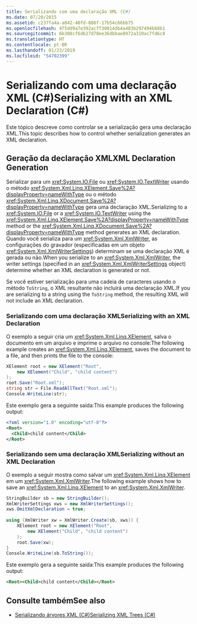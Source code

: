 ```yaml
---
title: Serializando com uma declaração XML (C#)
ms.date: 07/20/2015
ms.assetid: c237fa4a-a042-40fd-886f-17b54c66bb75
ms.openlocfilehash: 4f5dd9a7e392acff30814db4a483b297494b68b1
ms.sourcegitcommit: 6b308cf6d627d78ee36dbbae8972a310ac7fd6c8
ms.translationtype: HT
ms.contentlocale: pt-BR
ms.lasthandoff: 01/23/2019
ms.locfileid: "54702399"
---
```

# <a name="serializing-with-an-xml-declaration-c"></a><span data-ttu-id="d0211-102">Serializando com uma declaração XML (C#)</span><span class="sxs-lookup"><span data-stu-id="d0211-102">Serializing with an XML Declaration (C#)</span></span>
<span data-ttu-id="d0211-103">Este tópico descreve como controlar se a serialização gera uma declaração XML.</span><span class="sxs-lookup"><span data-stu-id="d0211-103">This topic describes how to control whether serialization generates an XML declaration.</span></span>  
  
## <a name="xml-declaration-generation"></a><span data-ttu-id="d0211-104">Geração da declaração XML</span><span class="sxs-lookup"><span data-stu-id="d0211-104">XML Declaration Generation</span></span>  
 <span data-ttu-id="d0211-105">Serializar para um <xref:System.IO.File> ou <xref:System.IO.TextWriter> usando o método <xref:System.Xml.Linq.XElement.Save%2A?displayProperty=nameWithType> ou o método <xref:System.Xml.Linq.XDocument.Save%2A?displayProperty=nameWithType> gera uma declaração XML.</span><span class="sxs-lookup"><span data-stu-id="d0211-105">Serializing to a <xref:System.IO.File> or a <xref:System.IO.TextWriter> using the <xref:System.Xml.Linq.XElement.Save%2A?displayProperty=nameWithType> method or the <xref:System.Xml.Linq.XDocument.Save%2A?displayProperty=nameWithType> method generates an XML declaration.</span></span> <span data-ttu-id="d0211-106">Quando você serializa para um <xref:System.Xml.XmlWriter>, as configurações do gravador (especificadas em um objeto <xref:System.Xml.XmlWriterSettings>) determinam se uma declaração XML é gerada ou não.</span><span class="sxs-lookup"><span data-stu-id="d0211-106">When you serialize to an <xref:System.Xml.XmlWriter>, the writer settings (specified in an <xref:System.Xml.XmlWriterSettings> object) determine whether an XML declaration is generated or not.</span></span>  
  
 <span data-ttu-id="d0211-107">Se você estiver serialização para uma cadeia de caracteres usando o método `ToString`, o XML resultante não incluirá uma declaração XML.</span><span class="sxs-lookup"><span data-stu-id="d0211-107">If you are serializing to a string using the `ToString` method, the resulting XML will not include an XML declaration.</span></span>  
  
### <a name="serializing-with-an-xml-declaration"></a><span data-ttu-id="d0211-108">Serializando com uma declaração XML</span><span class="sxs-lookup"><span data-stu-id="d0211-108">Serializing with an XML Declaration</span></span>  
 <span data-ttu-id="d0211-109">O exemplo a seguir cria um <xref:System.Xml.Linq.XElement>, salva o documento em um arquivo e imprime o arquivo no console:</span><span class="sxs-lookup"><span data-stu-id="d0211-109">The following example creates an <xref:System.Xml.Linq.XElement>, saves the document to a file, and then prints the file to the console:</span></span>  
  
```csharp  
XElement root = new XElement("Root",  
    new XElement("Child", "child content")  
);  
root.Save("Root.xml");  
string str = File.ReadAllText("Root.xml");  
Console.WriteLine(str);  
```  
  
 <span data-ttu-id="d0211-110">Este exemplo gera a seguinte saída:</span><span class="sxs-lookup"><span data-stu-id="d0211-110">This example produces the following output:</span></span>  
  
```xml  
<?xml version="1.0" encoding="utf-8"?>  
<Root>  
  <Child>child content</Child>  
</Root>  
```  
  
### <a name="serializing-without-an-xml-declaration"></a><span data-ttu-id="d0211-111">Serializando sem uma declaração XML</span><span class="sxs-lookup"><span data-stu-id="d0211-111">Serializing without an XML Declaration</span></span>  
 <span data-ttu-id="d0211-112">O exemplo a seguir mostra como salvar um <xref:System.Xml.Linq.XElement> em um <xref:System.Xml.XmlWriter>.</span><span class="sxs-lookup"><span data-stu-id="d0211-112">The following example shows how to save an <xref:System.Xml.Linq.XElement> to an <xref:System.Xml.XmlWriter>.</span></span>  
  
```csharp  
StringBuilder sb = new StringBuilder();  
XmlWriterSettings xws = new XmlWriterSettings();  
xws.OmitXmlDeclaration = true;  
  
using (XmlWriter xw = XmlWriter.Create(sb, xws)) {  
    XElement root = new XElement("Root",  
        new XElement("Child", "child content")  
    );  
    root.Save(xw);  
}  
Console.WriteLine(sb.ToString());  
```  
  
 <span data-ttu-id="d0211-113">Este exemplo gera a seguinte saída:</span><span class="sxs-lookup"><span data-stu-id="d0211-113">This example produces the following output:</span></span>  
  
```xml  
<Root><Child>child content</Child></Root>  
```  
  
## <a name="see-also"></a><span data-ttu-id="d0211-114">Consulte também</span><span class="sxs-lookup"><span data-stu-id="d0211-114">See also</span></span>

- [<span data-ttu-id="d0211-115">Serializando árvores XML (C#)</span><span class="sxs-lookup"><span data-stu-id="d0211-115">Serializing XML Trees (C#)</span></span>](../../../../csharp/programming-guide/concepts/linq/serializing-xml-trees.md)
